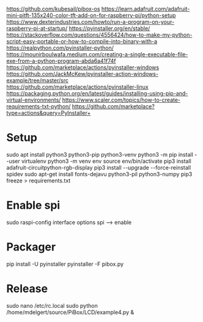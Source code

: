 https://github.com/kubesail/pibox-os
https://learn.adafruit.com/adafruit-mini-pitft-135x240-color-tft-add-on-for-raspberry-pi/python-setup
https://www.dexterindustries.com/howto/run-a-program-on-your-raspberry-pi-at-startup/
https://pyinstaller.org/en/stable/
https://stackoverflow.com/questions/4556424/how-to-make-my-python-script-easy-portable-or-how-to-compile-into-binary-with-a
https://realpython.com/pyinstaller-python/
https://mounirboulwafa.medium.com/creating-a-single-executable-file-exe-from-a-python-program-abda6a41f74f
https://github.com/marketplace/actions/pyinstaller-windows
https://github.com/JackMcKew/pyinstaller-action-windows-example/tree/master/src
https://github.com/marketplace/actions/pyinstaller-linux
https://packaging.python.org/en/latest/guides/installing-using-pip-and-virtual-environments/
https://www.scaler.com/topics/how-to-create-requirements-txt-python/
https://github.com/marketplace?type=actions&query=PyInstaller+

# Setup
sudo apt install python3 python3-pip python3-venv
python3 -m pip install --user virtualenv
python3 -m venv env
source env/bin/activate
pip3 install adafruit-circuitpython-rgb-display
pip3 install --upgrade --force-reinstall spidev
sudo apt-get install fonts-dejavu python3-pil python3-numpy
pip3 freeze > requirements.txt

# Enable spi
sudo raspi-config
interface options
spi --> enable

# Packager
pip install -U pyinstaller
pyinstaller -F pibox.py

# Release
sudo nano /etc/rc.local
sudo python /home/mdelgert/source/PiBox/LCD/example4.py &

